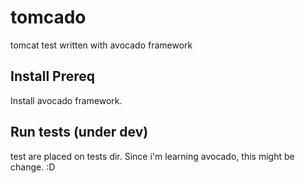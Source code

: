# tomcado
tomcat test written with avocado framework 

## Install Prereq
Install avocado framework.

## Run tests (under dev)
 
test are placed on tests dir. Since i'm learning avocado, this might be change. :D
